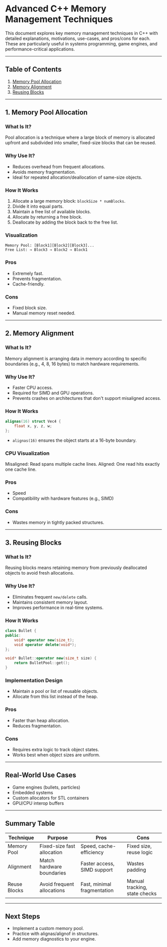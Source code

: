 # Advanced C++ Memory Management Techniques

This document explores key memory management techniques in C++ with detailed explanations, motivations, use-cases, and pros/cons for each. These are particularly useful in systems programming, game engines, and performance-critical applications.

---

## Table of Contents
1. [Memory Pool Allocation](#1-memory-pool-allocation)
2. [Memory Alignment](#2-memory-alignment)
3. [Reusing Blocks](#3-reusing-blocks)

---

## 1. Memory Pool Allocation

### What Is It?
Pool allocation is a technique where a large block of memory is allocated upfront and subdivided into smaller, fixed-size blocks that can be reused.

### Why Use It?
- Reduces overhead from frequent allocations.
- Avoids memory fragmentation.
- Ideal for repeated allocation/deallocation of same-size objects.

### How It Works
1. Allocate a large memory block: `blockSize * numBlocks`.
2. Divide it into equal parts.
3. Maintain a free list of available blocks.
4. Allocate by returning a free block.
5. Deallocate by adding the block back to the free list.

### Visualization
```
Memory Pool: [Block1][Block2][Block3]...
Free List: → Block3 → Block2 → Block1
```

### Pros
- Extremely fast.
- Prevents fragmentation.
- Cache-friendly.

### Cons
- Fixed block size.
- Manual memory reset needed.

---

## 2. Memory Alignment

### What Is It?
Memory alignment is arranging data in memory according to specific boundaries (e.g., 4, 8, 16 bytes) to match hardware requirements.

### Why Use It?
- Faster CPU access.
- Required for SIMD and GPU operations.
- Prevents crashes on architectures that don't support misaligned access.

### How It Works
```cpp
alignas(16) struct Vec4 {
    float x, y, z, w;
};
```
- `alignas(16)` ensures the object starts at a 16-byte boundary.

### CPU Visualization
Misaligned: Read spans multiple cache lines.
Aligned: One read hits exactly one cache line.

### Pros
- Speed
- Compatibility with hardware features (e.g., SIMD)

### Cons
- Wastes memory in tightly packed structures.

---

## 3. Reusing Blocks

### What Is It?
Reusing blocks means retaining memory from previously deallocated objects to avoid fresh allocations.

### Why Use It?
- Eliminates frequent `new/delete` calls.
- Maintains consistent memory layout.
- Improves performance in real-time systems.

### How It Works
```cpp
class Bullet {
public:
    void* operator new(size_t);
    void operator delete(void*);
};

void* Bullet::operator new(size_t size) {
    return BulletPool::get();
}
```

### Implementation Design
- Maintain a pool or list of reusable objects.
- Allocate from this list instead of the heap.

### Pros
- Faster than heap allocation.
- Reduces fragmentation.

### Cons
- Requires extra logic to track object states.
- Works best when object sizes are uniform.

---

## Real-World Use Cases
- Game engines (bullets, particles)
- Embedded systems
- Custom allocators for STL containers
- GPU/CPU interop buffers

---

## Summary Table
| Technique         | Purpose                     | Pros                        | Cons                          |
|------------------|-----------------------------|-----------------------------|-------------------------------|
| Memory Pool       | Fixed-size fast allocation  | Speed, cache-efficiency     | Fixed size, reuse logic       |
| Alignment         | Match hardware boundaries   | Faster access, SIMD support | Wastes padding                |
| Reuse Blocks      | Avoid frequent allocations  | Fast, minimal fragmentation | Manual tracking, state checks |

---

## Next Steps
- Implement a custom memory pool.
- Practice with alignas/alignof in structures.
- Add memory diagnostics to your engine.


